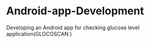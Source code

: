 # Android-app-Development
Developing an Android app for  checking glucose level application(GLOCOSCAN )
